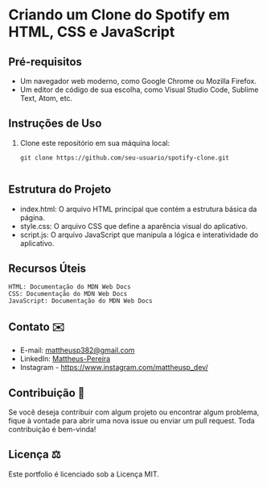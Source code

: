 # Criando um Clone do Spotify em HTML, CSS e JavaScript

## Pré-requisitos

- Um navegador web moderno, como Google Chrome ou Mozilla Firefox.
- Um editor de código de sua escolha, como Visual Studio Code, Sublime Text, Atom, etc.

## Instruções de Uso

1. Clone este repositório em sua máquina local:

   ```shell
   git clone https://github.com/seu-usuario/spotify-clone.git


## Estrutura do Projeto

- index.html: O arquivo HTML principal que contém a estrutura básica da página.
- style.css: O arquivo CSS que define a aparência visual do aplicativo.
- script.js: O arquivo JavaScript que manipula a lógica e interatividade do aplicativo.


## Recursos Úteis
    HTML: Documentação do MDN Web Docs
    CSS: Documentação do MDN Web Docs
    JavaScript: Documentação do MDN Web Docs



## Contato ✉️

- E-mail: mattheusp382@gmail.com
- LinkedIn: [Mattheus-Pereira](https://www.linkedin.com/in/mattheuspereira/)
- Instagram - https://www.instagram.com/mattheusp_dev/

## Contribuição 🤝

Se você deseja contribuir com algum projeto ou encontrar algum problema, fique à vontade para abrir uma nova issue ou enviar um pull request. Toda contribuição é bem-vinda!

## Licença ⚖️

Este portfolio é licenciado sob a Licença MIT.